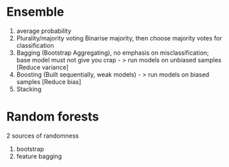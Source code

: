 # Ensemble

1. average probability
2. Plurality/majority voting
Binarise majority, then choose majority votes for classification
3. Bagging (Bootstrap Aggregating), no emphasis on misclassification; base model must not give you crap - > run models on unbiased samples [Reduce variance]
4. Boosting (Built sequentially, weak models) - > run models on biased samples [Reduce bias]
5. Stacking

# Random forests
2 sources of randomness
1. bootstrap
2. feature bagging